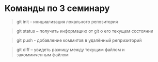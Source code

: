 # Команды по 3 семинару
> git init – инициализация локального репозитория

> git status – получить информацию от git о его текущем состоянии

> git push - добавление коммитов в удалённый репризиторий

> git diff – увидеть разницу между текущим файлом и закоммиченным файлом